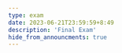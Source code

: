 ```yaml
---
type: exam
date: 2023-06-21T23:59:59+8:49
description: 'Final Exam'
hide_from_announcments: true
---
```

